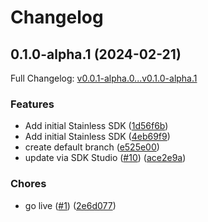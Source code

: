 # Changelog

## 0.1.0-alpha.1 (2024-02-21)

Full Changelog: [v0.0.1-alpha.0...v0.1.0-alpha.1](https://github.com/denoland/subhosting-js/compare/v0.0.1-alpha.0...v0.1.0-alpha.1)

### Features

* Add initial Stainless SDK ([1d56f6b](https://github.com/denoland/subhosting-js/commit/1d56f6b9c8d0cfa7da67432a837a46452fa6f65b))
* Add initial Stainless SDK ([4eb69f9](https://github.com/denoland/subhosting-js/commit/4eb69f964197e0742c296203e82bd403f615b5ed))
* create default branch ([e525e00](https://github.com/denoland/subhosting-js/commit/e525e00ce06149d88b4c1eaff1cf07a1e091a058))
* update via SDK Studio ([#10](https://github.com/denoland/subhosting-js/issues/10)) ([ace2e9a](https://github.com/denoland/subhosting-js/commit/ace2e9a95b0a908ce1a1823b2807c85fc099e77c))


### Chores

* go live ([#1](https://github.com/denoland/subhosting-js/issues/1)) ([2e6d077](https://github.com/denoland/subhosting-js/commit/2e6d0774a58b4cdb8410dfe73d189a9c2a7b008d))
